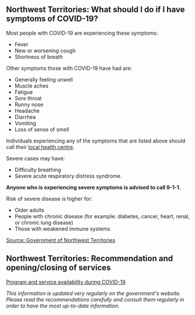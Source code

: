 ## Northwest Territories: What should I do if I have symptoms of COVID-19?

Most people with COVID-19 are experiencing these symptoms:

- Fever
- New or worsening cough
- Shortness of breath

Other symptoms those with COVID-19 have had are:

- Generally feeling unwell
- Muscle aches
- Fatigue
- Sore throat
- Runny nose
- Headache
- Diarrhea
- Vomiting
- Loss of sense of smell

Individuals experiencing any of the symptoms that are listed above should call their [local health centre](https://www.hss.gov.nt.ca/en/hospitals-and-health-centres).

Severe cases may have:

- Difficulty breathing
- Severe acute respiratory distress syndrome.

**Anyone who is experiencing severe symptoms is advised to call 9-1-1.**

Risk of severe disease is higher for:

- Older adults
- People with chronic disease (for example: diabetes, cancer, heart, renal, or chronic lung disease)
- Those with weakened immune systems

[Source: Government of Northwest Territories](https://www.gov.nt.ca/covid-19/en/services/about-covid-19/covid-19-symptoms)

## Northwest Territories: Recommendation and opening/closing of services

[Program and service availability during COVID-19](https://www.gov.nt.ca/covid-19/en/services/gnwt-services)

*This information is updated very regularly on the government's website. Please read the recommendations carefully and consult them regularly in order to have the most up-to-date information.*
